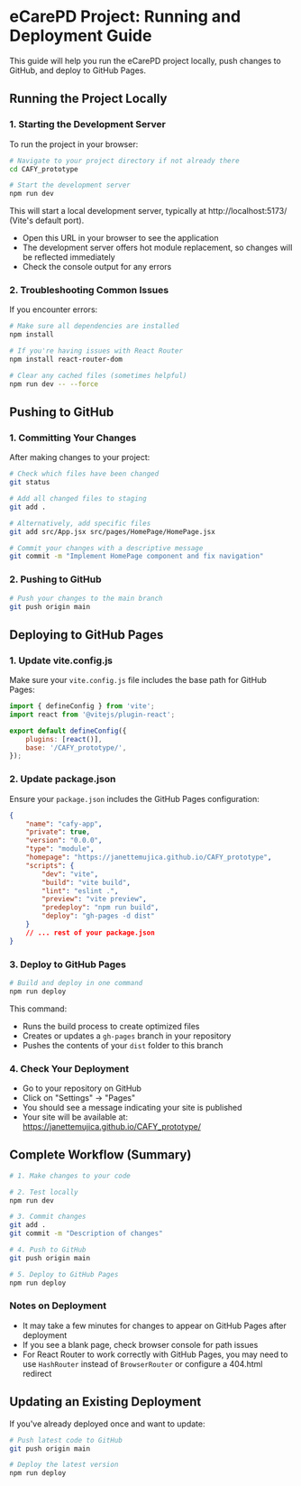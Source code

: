 # eCarePD Project: Running and Deployment Guide

This guide will help you run the eCarePD project locally, push changes to GitHub, and deploy to GitHub Pages.

## Running the Project Locally

### 1. Starting the Development Server

To run the project in your browser:

```bash
# Navigate to your project directory if not already there
cd CAFY_prototype

# Start the development server
npm run dev
```

This will start a local development server, typically at http://localhost:5173/ (Vite's default port).

- Open this URL in your browser to see the application
- The development server offers hot module replacement, so changes will be reflected immediately
- Check the console output for any errors

### 2. Troubleshooting Common Issues

If you encounter errors:

```bash
# Make sure all dependencies are installed
npm install

# If you're having issues with React Router
npm install react-router-dom

# Clear any cached files (sometimes helpful)
npm run dev -- --force
```

## Pushing to GitHub

### 1. Committing Your Changes

After making changes to your project:

```bash
# Check which files have been changed
git status

# Add all changed files to staging
git add .

# Alternatively, add specific files
git add src/App.jsx src/pages/HomePage/HomePage.jsx

# Commit your changes with a descriptive message
git commit -m "Implement HomePage component and fix navigation"
```

### 2. Pushing to GitHub

```bash
# Push your changes to the main branch
git push origin main
```

## Deploying to GitHub Pages

### 1. Update vite.config.js

Make sure your `vite.config.js` file includes the base path for GitHub Pages:

```javascript
import { defineConfig } from 'vite';
import react from '@vitejs/plugin-react';

export default defineConfig({
	plugins: [react()],
	base: '/CAFY_prototype/',
});
```

### 2. Update package.json

Ensure your `package.json` includes the GitHub Pages configuration:

```json
{
	"name": "cafy-app",
	"private": true,
	"version": "0.0.0",
	"type": "module",
	"homepage": "https://janettemujica.github.io/CAFY_prototype",
	"scripts": {
		"dev": "vite",
		"build": "vite build",
		"lint": "eslint .",
		"preview": "vite preview",
		"predeploy": "npm run build",
		"deploy": "gh-pages -d dist"
	}
	// ... rest of your package.json
}
```

### 3. Deploy to GitHub Pages

```bash
# Build and deploy in one command
npm run deploy
```

This command:

- Runs the build process to create optimized files
- Creates or updates a `gh-pages` branch in your repository
- Pushes the contents of your `dist` folder to this branch

### 4. Check Your Deployment

- Go to your repository on GitHub
- Click on "Settings" → "Pages"
- You should see a message indicating your site is published
- Your site will be available at: https://janettemujica.github.io/CAFY_prototype/

## Complete Workflow (Summary)

```bash
# 1. Make changes to your code

# 2. Test locally
npm run dev

# 3. Commit changes
git add .
git commit -m "Description of changes"

# 4. Push to GitHub
git push origin main

# 5. Deploy to GitHub Pages
npm run deploy
```

### Notes on Deployment

- It may take a few minutes for changes to appear on GitHub Pages after deployment
- If you see a blank page, check browser console for path issues
- For React Router to work correctly with GitHub Pages, you may need to use `HashRouter` instead of `BrowserRouter` or configure a 404.html redirect

## Updating an Existing Deployment

If you've already deployed once and want to update:

```bash
# Push latest code to GitHub
git push origin main

# Deploy the latest version
npm run deploy
```
